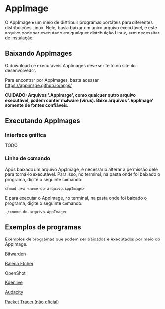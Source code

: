 # AppImage

O AppImage é um meio de distribuir programas portáteis para diferentes distribuições Linux. Nele, basta baixar um único arquivo executável, e este arquivo pode ser executado em qualquer distribuição Linux, sem necessitar de instalação.

## Baixando AppImages

O download de executáveis AppImages deve ser feito no site do desenvolvedor.

Para encontrar por AppImages, basta acessar: https://appimage.github.io/apps/

**CUIDADO: Arquivos '.AppImage', como qualquer outro arquivo executável, podem conter malware (vírus). Baixe arquivos '.AppImage' somente de fontes confiáveis.**

## Executando AppImages

### Interface gráfica

TODO

### Linha de comando

Após baixado um arquivo AppImage, é necessário alterar a permissão dele para torná-lo executável. Para isso, no terminal, na pasta onde foi baixado o programa, digite o seguinte comando:

```
chmod a+x <nome-do-arquivo.AppImage>
```

E para executar o AppImage, no terminal, na pasta onde foi baixado o programa, digite o seguinte comando:

```
./<nome-do-arquivo.AppImage>
```

## Exemplos de programas

Exemplos de programas que podem ser baixados e executados por meio do AppImage.

[Bitwarden](https://bitwarden.com/download/)

[Balena Etcher](https://etcher.balena.io/)

[OpenShot](https://www.openshot.org/download/)

[Kdenlive](https://kdenlive.org/en/download/)

[Audacity](https://www.audacityteam.org/download/linux/)

[Packet Tracer (não oficial)](https://github.com/Diolinux/PacketTracer-AppImage/releases/tag/Packet-Tracer-AppImage-8.2.2)